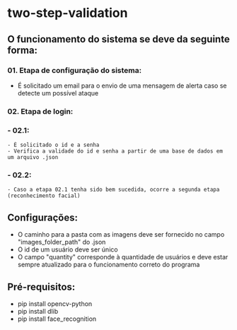 # two-step-validation
## O funcionamento do sistema se deve da seguinte forma:
### 01. Etapa de configuração do sistema:
  - É solicitado um email para o envio de uma mensagem de alerta caso se detecte um possível ataque
### 02. Etapa de login:
### - 02.1:
    - É solicitado o id e a senha
    - Verifica a validade do id e senha a partir de uma base de dados em um arquivo .json
### - 02.2:
    - Caso a etapa 02.1 tenha sido bem sucedida, ocorre a segunda etapa (reconhecimento facial)

## Configurações:
- O caminho para a pasta com as imagens deve ser fornecido no campo "images_folder_path" do .json
- O id de um usuário deve ser único
- O campo "quantity" corresponde à quantidade de usuários e deve estar sempre atualizado para o funcionamento correto do programa

## Pré-requisitos:
- pip install opencv-python
- pip install dlib
- pip install face_recognition
